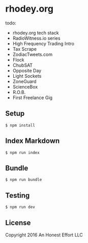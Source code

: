 # rhodey.org

todo:
  + rhodey.org tech stack
  + RadioWitness.io series
  + High Frequency Trading Intro
  + Tax Scrape
  + ZodiacTweets.com
  + Flock
  + ChubSAT
  + Opposite Day
  + Light Sockets
  + ZoneGuard
  + ScienceBox
  + R.O.B.
  + First Freelance Gig

## Setup
```
$ npm install
```

## Index Markdown
```
$ npm run index
```

## Bundle
```
$ npm run bundle
```

## Testing
```
$ npm run dev
```

## License

Copyright 2016 An Honest Effort LLC
